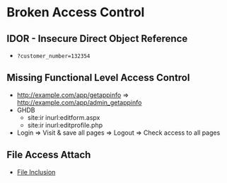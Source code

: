 # Broken Access Control

## IDOR - Insecure Direct Object Reference
- ```?customer_number=132354```

## Missing Functional Level Access Control
- http://example.com/app/getappinfo => http://example.com/app/admin_getappinfo
- GHDB
  - site:ir inurl:editform.aspx
  - site:ir inurl:editprofile.php
- Login => Visit & save all pages => Logout => Check access to all pages


## File Access Attach
- [File Inclusion](Attacks/file-inclusion.md)
